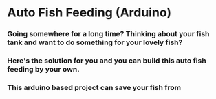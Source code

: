 # Auto Fish Feeding (Arduino)

### Going somewhere for a long time? Thinking about your fish tank and want to do something for your lovely fish?
### Here's the solution for you and you can build this auto fish feeding by your own.
### This arduino based project can save your fish from 
